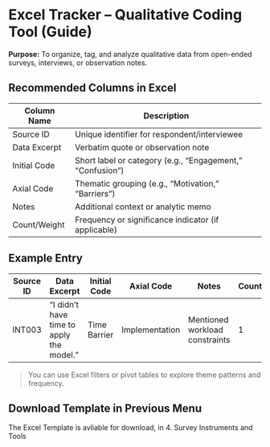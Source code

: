 # Excel Tracker – Qualitative Coding Tool (Guide)

**Purpose:** To organize, tag, and analyze qualitative data from open-ended surveys, interviews, or observation notes.

## Recommended Columns in Excel

| Column Name             | Description                                                  |
|-------------------------|--------------------------------------------------------------|
| Source ID               | Unique identifier for respondent/interviewee                 |
| Data Excerpt            | Verbatim quote or observation note                           |
| Initial Code            | Short label or category (e.g., “Engagement,” “Confusion”)    |
| Axial Code              | Thematic grouping (e.g., “Motivation,” “Barriers”)           |
| Notes                   | Additional context or analytic memo                          |
| Count/Weight            | Frequency or significance indicator (if applicable)          |

## Example Entry

| Source ID | Data Excerpt                            | Initial Code   | Axial Code   | Notes                        | Count |
|-----------|------------------------------------------|----------------|--------------|------------------------------|-------|
| INT003    | “I didn’t have time to apply the model.” | Time Barrier   | Implementation | Mentioned workload constraints | 1     |

> You can use Excel filters or pivot tables to explore theme patterns and frequency.

## Download Template in Previous Menu

The Excel Template is avliable for download, in 4. Survey Instruments and Tools
